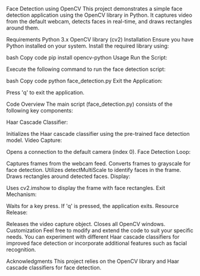 Face Detection using OpenCV
This project demonstrates a simple face detection application using the OpenCV library in Python. It captures video from the default webcam, detects faces in real-time, and draws rectangles around them.

Requirements
Python 3.x
OpenCV library (cv2)
Installation
Ensure you have Python installed on your system. Install the required library using:

bash
Copy code
pip install opencv-python
Usage
Run the Script:

Execute the following command to run the face detection script:

bash
Copy code
python face_detection.py
Exit the Application:

Press 'q' to exit the application.

Code Overview
The main script (face_detection.py) consists of the following key components:

Haar Cascade Classifier:

Initializes the Haar cascade classifier using the pre-trained face detection model.
Video Capture:

Opens a connection to the default camera (index 0).
Face Detection Loop:

Captures frames from the webcam feed.
Converts frames to grayscale for face detection.
Utilizes detectMultiScale to identify faces in the frame.
Draws rectangles around detected faces.
Display:

Uses cv2.imshow to display the frame with face rectangles.
Exit Mechanism:

Waits for a key press. If 'q' is pressed, the application exits.
Resource Release:

Releases the video capture object.
Closes all OpenCV windows.
Customization
Feel free to modify and extend the code to suit your specific needs. You can experiment with different Haar cascade classifiers for improved face detection or incorporate additional features such as facial recognition.

Acknowledgments
This project relies on the OpenCV library and Haar cascade classifiers for face detection.